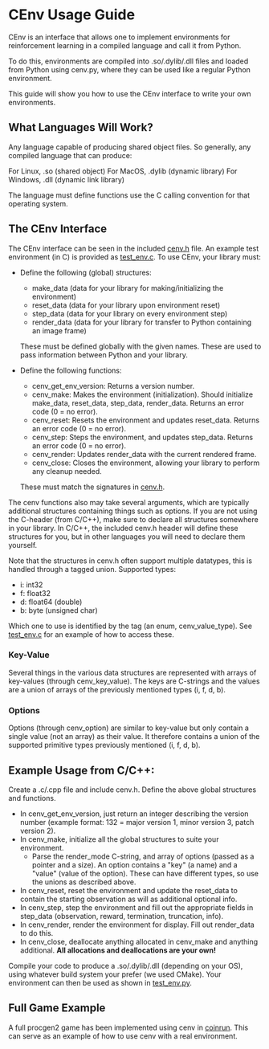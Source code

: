 # CEnv Usage Guide

CEnv is an interface that allows one to implement environments for reinforcement learning in a compiled language and call it from Python.

To do this, environments are compiled into .so/.dylib/.dll files and loaded from Python using cenv.py, where they can be used like a regular Python environment.

This guide will show you how to use the CEnv interface to write your own environments.

## What Languages Will Work?

Any language capable of producing shared object files. So generally, any compiled language that can produce:

For Linux, .so (shared object)
For MacOS, .dylib (dynamic library)
For Windows, .dll (dynamic link library)

The language must define functions use the C calling convention for that operating system.

## The CEnv Interface

The CEnv interface can be seen in the included [cenv.h](./cenv.h) file. An example test environment (in C) is provided as [test_env.c](./test_env.c). To use CEnv, your library must:

- Define the following (global) structures:
    * make_data (data for your library for making/initializing the environment)
    * reset_data (data for your library upon environment reset)
    * step_data (data for your library on every environment step)
    * render_data (data for your library for transfer to Python containing an image frame)

    These must be defined globally with the given names. These are used to pass information between Python and your library.

- Define the following functions:
    * cenv_get_env_version: Returns a version number.
    * cenv_make: Makes the environment (initialization). Should initialize make_data, reset_data, step_data, render_data. Returns an error code (0 = no error).
    * cenv_reset: Resets the environment and updates reset_data. Returns an error code (0 = no error).
    * cenv_step: Steps the environment, and updates step_data. Returns an error code (0 = no error).
    * cenv_render: Updates render_data with the current rendered frame.
    * cenv_close: Closes the environment, allowing your library to perform any cleanup needed.

    These must match the signatures in [cenv.h](./cenv.h).

The cenv functions also may take several arguments, which are typically additional structures containing things such as options.
If you are not using the C-header (from C/C++), make sure to declare all structures somewhere in your library. In C/C++, the included cenv.h header will define these structures for you, but in other languages you will need to declare them yourself.

Note that the structures in cenv.h often support multiple datatypes, this is handled through a tagged union. Supported types:

- i: int32
- f: float32
- d: float64 (double)
- b: byte (unsigned char)

Which one to use is identified by the tag (an enum, cenv_value_type). See [test_env.c](./test_env.c) for an example of how to access these.

### Key-Value

Several things in the various data structures are represented with arrays of key-values (through cenv_key_value). The keys are C-strings and the values are a union of arrays of the previously mentioned types (i, f, d, b).

### Options

Options (through cenv_option) are similar to key-value but only contain a single value (not an array) as their value. It therefore contains a union of the supported primitive types previously mentioned (i, f, d, b).

## Example Usage from C/C++:

Create a .c/.cpp file and include cenv.h. Define the above global structures and functions.

- In cenv_get_env_version, just return an integer describing the version number (example format: 132 = major version 1, minor version 3, patch version 2).
- In cenv_make, initialize all the global structures to suite your environment.
    * Parse the render_mode C-string, and array of options (passed as a pointer and a size). An option contains a "key" (a name) and a "value" (value of the option). These can have different types, so use the unions as described above.
- In cenv_reset, reset the environment and update the reset_data to contain the starting observation as will as additional optional info.
- In cenv_step, step the environment and fill out the appropriate fields in step_data (observation, reward, termination, truncation, info).
- In cenv_render, render the environment for display. Fill out render_data to do this.
- In cenv_close, deallocate anything allocated in cenv_make and anything additional. **All allocations and deallocations are your own!**

Compile your code to produce a .so/.dylib/.dll (depending on your OS), using whatever build system your prefer (we used CMake). Your environment can then be used as shown in [test_env.py](./test_env.py).

## Full Game Example

A full procgen2 game has been implemented using cenv in [coinrun](../games/coinrun/). This can serve as an example of how to use cenv with a real environment.
